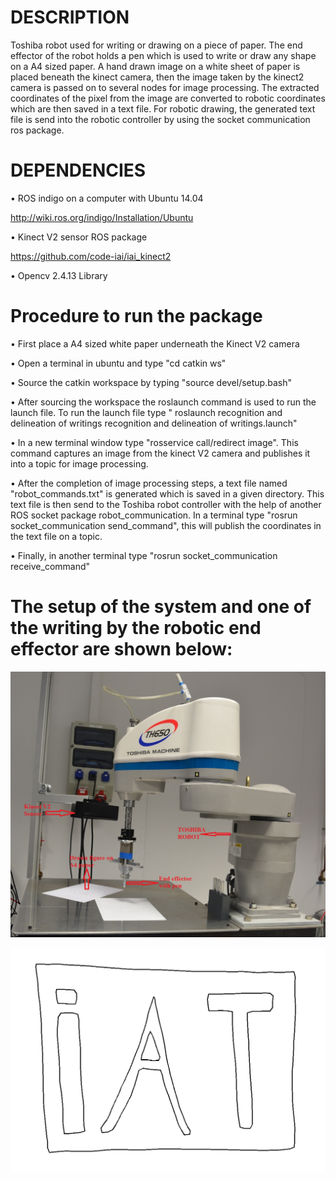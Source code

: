 # DESCRIPTION


Toshiba robot used for writing or drawing on a piece of paper. The end effector of the robot holds a pen which is used to write or draw any shape on a A4 sized paper. A hand drawn image on a white sheet of paper is placed beneath the kinect camera, then the image taken by the kinect2 camera is passed on to several nodes for image processing. The extracted coordinates of the pixel from the image are converted to robotic coordinates which are then saved in a text file. For robotic drawing, the generated text file is send into the robotic controller by using the socket communication ros package.



# DEPENDENCIES


• ROS indigo on a computer with Ubuntu 14.04 

http://wiki.ros.org/indigo/Installation/Ubuntu

• Kinect V2 sensor ROS package

https://github.com/code-iai/iai_kinect2


• Opencv 2.4.13 Library




# Procedure to run the package


• First place a A4 sized white paper underneath the Kinect V2 camera

• Open a terminal in ubuntu and type "cd catkin ws"

• Source the catkin workspace by typing "source devel/setup.bash"

• After sourcing the workspace the roslaunch command is used to run the launch file. To run the launch file type " roslaunch recognition and delineation of writings recognition and delineation of writings.launch"

• In a new terminal window type "rosservice call/redirect image". This command captures an image from the kinect V2 camera and publishes it into a topic for image processing.


• After the completion of image processing steps, a text file named "robot_commands.txt" is generated which is saved in a given directory. This text file is then send to the Toshiba robot controller with the help of another ROS socket package robot_communication. In a terminal type "rosrun socket_communication send_command", this will publish the coordinates in the text file on a topic.  


• Finally, in another terminal type "rosrun socket_communication receive_command"


# The setup of the system and one of the writing by the robotic end effector are shown below:



![Overall Setup Overview](labelled_system_overview.jpg)

![Results of writing from the robotic End effector](camera_changed.png)



